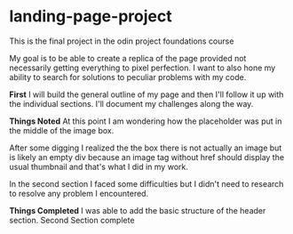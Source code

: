 # landing-page-project

This is the final project in the odin project foundations course

My goal is to be able to create a replica of the page provided not necessarily getting everything to pixel perfection. I want to also hone my ability to search for solutions to peculiar problems with my code.

**First** I will build the general outline of my page and then I'll follow it up with the individual sections. I'll document my challenges along the way.

**Things Noted**
At this point I am wondering how the placeholder was put in the middle of the image box.

After some digging I realized the the box there is not actually an image but is likely an empty div because an image tag without href should display the usual thumbnail and that's what I did in my work.

In the second section I faced some difficulties but I didn't need to research to resolve any problem I encountered.

**Things Completed**
I was able to add the basic structure of the header section.
Second Section complete
